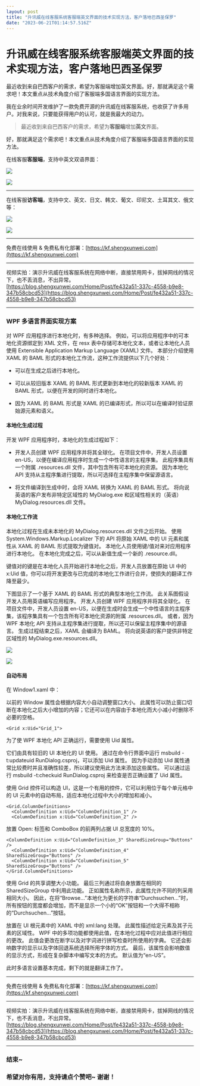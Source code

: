 ```yaml
---
layout: post
title: "升讯威在线客服系统客服端英文界面的技术实现方法，客户落地巴西圣保罗"
date: "2023-06-21T01:14:57.516Z"
---
```

升讯威在线客服系统客服端英文界面的技术实现方法，客户落地巴西圣保罗
=================================

最近收到来自巴西客户的需求，希望为客服端增加英文界面。好，那就满足这个需求吧！本文重点从技术角度介绍了客服端多国语言界面的实现方法。

我在业余时间开发维护了一款免费开源的升讯威在线客服系统，也收获了许多用户。对我来说，只要能获得用户的认可，就是我最大的动力。

> 最近收到来自巴西客户的需求，希望为**客服端**增加**英文**界面。

好，那就满足这个需求吧！本文重点从技术角度介绍了客服端多国语言界面的实现方法。

在线客服**客服端**，支持中英文双语界面：

![](https://blog-api.shengxunwei.com/StaticFiles/Upload/1c00f2e4-9ef0-4002-976a-144705613b8f.png)

![](https://blog-api.shengxunwei.com/StaticFiles/Upload/72f5fb89-114c-4883-8709-5b674bb5dd3d.png)

* * *

在线客服**访客端**，支持中文、英文、日文、韩文、葡文、印尼文、土耳其文、俄文等：

![](https://blog-api.shengxunwei.com/StaticFiles/Upload/c5fe7af1-73b6-4d65-91c1-6ab40150a296.png)

![](https://blog-api.shengxunwei.com/StaticFiles/Upload/6054f692-f0db-409e-badf-5aac97c44349.png)

* * *

免费在线使用 & 免费私有化部署：[https://kf.shengxunwei.com](https://kf.shengxunwei.com)

* * *

视频实拍：演示升讯威在线客服系统在网络中断，直接禁用网卡，拔掉网线的情况下，也不丢消息，不出异常。  
[https://blog.shengxunwei.com/Home/Post/fe432a51-337c-4558-b9e8-347b58cbcd53](https://blog.shengxunwei.com/Home/Post/fe432a51-337c-4558-b9e8-347b58cbcd53)

* * *

### WPF 多语言界面实现方案

对 WPF 应用程序进行本地化时，有多种选择。 例如，可以将应用程序中的可本地化资源绑定到 XML 文件，在 resx 表中存储可本地化文本，或者让本地化人员使用 Extensible Application Markup Language (XAML) 文件。 本部分介绍使用 XAML 的 BAML 形式的本地化工作流，这种工作流提供以下几个好处：

*   可以在生成之后进行本地化。
    
*   可以从较旧版本 XAML 的 BAML 形式更新到本地化的较新版本 XAML 的 BAML 形式，以便在开发的同时进行本地化。
    
*   因为 XAML 的 BAML 形式是 XAML 的已编译形式，所以可以在编译时验证原始源元素和语义。
    

#### 本地化生成过程

开发 WPF 应用程序时，本地化的生成过程如下：

*   开发人员创建 WPF 应用程序并将其全球化。 在项目文件中，开发人员设置 en-US，以便在编译应用程序时生成一个中性语言的主程序集。 此程序集具有一个附属 .resources.dll 文件，其中包含所有可本地化的资源。 因为本地化 API 支持从主程序集进行提取，所以可选择在主程序集中保留源语言。
    
*   将文件编译到生成中时，会将 XAML 转换为 XAML 的 BAML 形式。 将向说英语的客户发布非特定区域性的 MyDialog.exe 和区域性相关的（英语）MyDialog.resources.dll 文件。
    

#### 本地化工作流

本地化过程在生成未本地化的 MyDialog.resources.dll 文件之后开始。 使用 System.Windows.Markup.Localizer 下的 API 将原始 XAML 中的 UI 元素和属性从 XAML 的 BAML 形式提取为键值对。 本地化人员使用键/值对来对应用程序进行本地化。 在本地化完成之后，可以从新值生成一个新的 .resource.dll。

键值对的键是在本地化人员开始进行本地化之后，开发人员放置在原始 UI 中的 x:Uid 值，你可以将开发更改与已完成的本地化工作进行合并，使损失的翻译工作降至最少。

下图显示了一个基于 XAML 的 BAML 形式的典型本地化工作流。 此关系图假设开发人员用英语编写应用程序。 开发人员创建 WPF 应用程序并将其全球化。 在项目文件中，开发人员设置 en-US，以便在生成时会生成一个中性语言的主程序集，该程序集具有一个包含所有可本地化资源的附属 .resources.dll。 或者，因为 WPF 本地化 API 支持从主程序集进行提取，所以还可以保留主程序集中的源语言。 生成过程结束之后，XAML 会编译为 BAML。 将向说英语的客户提供非特定区域性的 MyDialog.exe.resources.dll。

![](https://blog-api.shengxunwei.com/StaticFiles/Upload/feeaec69-962d-48aa-b91a-4fbad661533b.png)

![](https://blog-api.shengxunwei.com/StaticFiles/Upload/9b6c4459-5c10-45e7-bf69-83d00d0f1ac6.png)

#### 自动布局

在 Window1.xaml 中：

以前的 Window 属性会根据内容大小自动调整窗口大小。 此属性可以防止窗口切断在本地化之后大小增加的内容；它还可以在内容由于本地化而大小减小时删除不必要的空格。

    <Grid x:Uid="Grid_1">
    

为了使 WPF 本地化 API 正确运行，需要使用 Uid 属性。

它们由具有较旧的 UI 本地化的 UI 使用。 通过在命令行界面中运行 msbuild -t:updateuid RunDialog.csproj，可以添加 Uid 属性。 因为手动添加 Uid 属性通常比较费时并且准确性较差，所以建议使用此方法来添加这些属性。 可以通过运行 msbuild -t:checkuid RunDialog.csproj 来检查是否正确设置了 Uid 属性。

使用 Grid 控件可以构造 UI，这是一个有用的控件，它可以利用位于每个单元格中的 UI 元素中的自动布局，适应本地化过程中大小的增加和减小。

    <Grid.ColumnDefinitions>
      <ColumnDefinition x:Uid="ColumnDefinition_1" />
      <ColumnDefinition x:Uid="ColumnDefinition_2" />
    

放置 Open: 标签和 ComboBox 的前两列占据 UI 总宽度的 10%。

    <ColumnDefinition x:Uid="ColumnDefinition_3" SharedSizeGroup="Buttons" />
      <ColumnDefinition x:Uid="ColumnDefinition_4" SharedSizeGroup="Buttons" />
      <ColumnDefinition x:Uid="ColumnDefinition_5" SharedSizeGroup="Buttons" />
    </Grid.ColumnDefinitions>
    

使用 Grid 的共享调整大小功能。 最后三列通过将自身放置在相同的 SharedSizeGroup 中利用此功能。 正如属性名称所示，此属性允许不同的列采用相同大小。 因此，在将“Browse…”本地化为更长的字符串“Durchsuchen…”时，所有按钮的宽度都会增加，而不是显示一个小的“OK”按钮和一个大得不相称的“Durchsuchen…”按钮。

放置在 UI 根元素中的 XAML 中的 xml:lang 处理。 此属性描述给定元素及其子元素的区域性。 WPF 中的多项功能都使用此值，在本地化过程中应对此值进行相应的更改。 此值会更改在断字以及对字词进行拼写检查时所使用的字典。 它还会影响数字的显示以及字体回退系统选择所用字体的方式。 最后，该属性会影响数值的显示方式，形成在复杂脚本中编写文本的方式。 默认值为“en-US”。

此时多语言设置基本完成，剩下的就是翻译工作了。

* * *

免费在线使用 & 免费私有化部署：[https://kf.shengxunwei.com](https://kf.shengxunwei.com)

* * *

视频实拍：演示升讯威在线客服系统在网络中断，直接禁用网卡，拔掉网线的情况下，也不丢消息，不出异常。  
[https://blog.shengxunwei.com/Home/Post/fe432a51-337c-4558-b9e8-347b58cbcd53](https://blog.shengxunwei.com/Home/Post/fe432a51-337c-4558-b9e8-347b58cbcd53)

* * *

### 结束~

### 希望对你有用，支持请点个赞吧~ 谢谢！